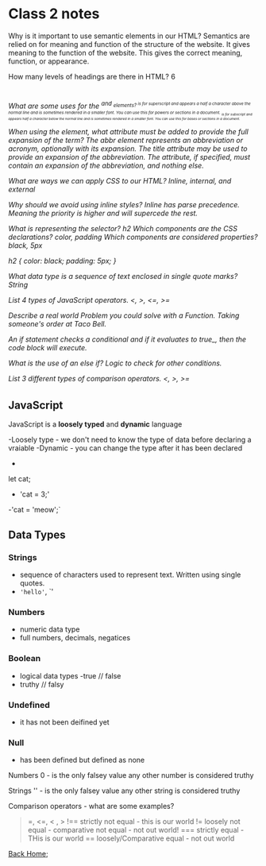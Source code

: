 # Class 2 notes

Why is it important to use semantic elements in our HTML?
Semantics are relied on for meaning and function of the structure of the website. It gives meaning to the function of the website. This gives the correct meaning, function, or appearance.

How many levels of headings are there in HTML?
6
<h1>
<h2>
<h3>
<h4>
<h5>
<h6>

What are some uses for the <sup> and <sub> elements?
<sup> is for superscript and appears a half a character above the normal line and is sometimes rendered in a smaller font. You can use this for powers or sections in a document.
<sub> is for subscript and appears half a character below the normal line and is sometimes rendered in a smaller font. You can use this for bases or sections in a document.

When using the <abbr> element, what attribute must be added to provide the full expansion of the term?
The abbr element represents an abbreviation or acronym, optionally with its expansion. The title attribute may be used to provide an expansion of the abbreviation. The attribute, if specified, must contain an expansion of the abbreviation, and nothing else.

What are ways we can apply CSS to our HTML?
Inline, internal, and external

Why should we avoid using inline styles?
Inline has parse precedence. Meaning the priority is higher and will supercede the rest.

What is representing the selector? h2
Which components are the CSS declarations? color, padding
Which components are considered properties? black, 5px

   h2 {
     color: black;
     padding: 5px;
   }

What data type is a sequence of text enclosed in single quote marks?
String

List 4 types of JavaScript operators.
<, >, <=, >=

Describe a real world Problem you could solve with a Function.
Taking someone's order at Taco Bell.

An if statement checks a _conditional_ and if it evaluates to _true__, then the code block will execute.

What is the use of an else if?
Logic to check for other conditions.

List 3 different types of comparison operators.
<, >, >=



## JavaScript

JavaScript is a **loosely typed** and **dynamic** language

-Loosely type - we don't need to know the type of data before declaring a vraiable
-Dynamic - you can change the type after it has been declared

- 
let cat;

- 'cat = 3;'

-'cat = 'meow';`

## Data Types

### Strings

- sequence of characters used to represent text. Written using single quotes.
- `'hello'`, `'

### Numbers

- numeric data type
- full numbers, decimals, negatices

### Boolean

- logical data types
-true // false
- truthy // falsy

### Undefined

- it has not been deifined yet

### Null

- has been defined but defined as none

Numbers
0 - is the only falsey value
any other number is considered truthy

Strings 
'' - is the only falsey value
any other string is considered truthy

Comparison operators - what are some examples?
>=, <=, < , >
!== strictly not equal - this is our world
!= loosely not equal - comparative not equal - not out world!
=== strictly equal - THis is our world
== loosely/Comparative equal - not out world


[Back Home](../reading-notes/README.md);